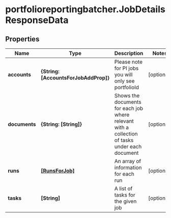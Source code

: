 # portfolioreportingbatcher.JobDetailsResponseData

## Properties

Name | Type | Description | Notes
------------ | ------------- | ------------- | -------------
**accounts** | **{String: [AccountsForJobAddProp]}** | Please note for PI jobs you will only see portfolioId | [optional] 
**documents** | **{String: [String]}** | Shows the documents for each job where relevant with a collection of tasks under each document | [optional] 
**runs** | [**[RunsForJob]**](RunsForJob.md) | An array of information for each run | [optional] 
**tasks** | **[String]** | A list of tasks for the given job | [optional] 


